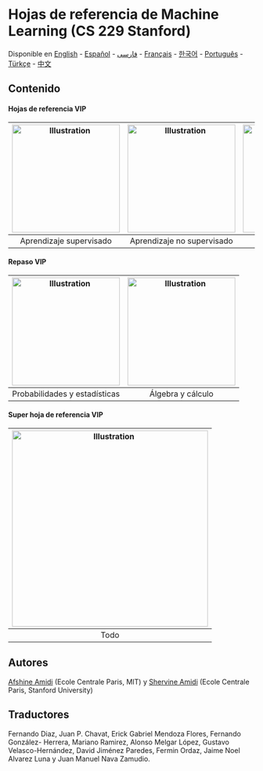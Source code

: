 # Hojas de referencia de Machine Learning (CS 229 Stanford)
Disponible en [English](https://github.com/afshinea/stanford-cs-229-machine-learning/tree/master/en) -  [Español](https://github.com/afshinea/stanford-cs-229-machine-learning/tree/master/es) -  [فارسی](https://github.com/afshinea/stanford-cs-229-machine-learning/tree/master/fa) -  [Français](https://github.com/afshinea/stanford-cs-229-machine-learning/tree/master/fr) -  [한국어](https://stanford.edu/~shervine/l/ko/teaching/cs-229/cheatsheet-machine-learning-tips-and-tricks) -  [Português](https://github.com/afshinea/stanford-cs-229-machine-learning/tree/master/pt) -  [Türkçe](https://github.com/afshinea/stanford-cs-229-machine-learning/tree/master/tr) -  [中文](https://github.com/afshinea/stanford-cs-229-machine-learning/tree/master/zh)

## Contenido
#### Hojas de referencia VIP
|<a href="https://github.com/afshinea/stanford-cs-229-machine-learning/blob/master/es/hoja-referencia-aprendizaje-supervisado.pdf"><img src="https://stanford.edu/~shervine/teaching/cs-229/illustrations/cover/es-001.png?" alt="Illustration" width="220px"/></a>|<a href="https://github.com/afshinea/stanford-cs-229-machine-learning/blob/master/es/hoja-referencia-aprendizaje-no-supervisado.pdf"><img src="https://stanford.edu/~shervine/teaching/cs-229/illustrations/cover/es-002.png" alt="Illustration" width="220px"/></a>|<a href="https://github.com/afshinea/stanford-cs-229-machine-learning/blob/master/es/hoja-referencia-aprendizaje-profundo.pdf"><img src="https://stanford.edu/~shervine/teaching/cs-229/illustrations/cover/es-003.png" alt="Illustration" width="220px"/></a>|<a href="https://github.com/afshinea/stanford-cs-229-machine-learning/blob/master/es/hoja-referencia-aprendizaje-automatico-consejos-trucos.pdf"><img src="https://stanford.edu/~shervine/teaching/cs-229/illustrations/cover/es-004.png" alt="Illustration" width="220px"/></a>|
|:--:|:--:|:--:|:--:|
|Aprendizaje supervisado|Aprendizaje no supervisado|Aprendizaje profundo|Consejos y trucos|

#### Repaso VIP
|<a href="https://github.com/afshinea/stanford-cs-229-machine-learning/blob/master/es/repaso-probabilidades-estadisticas.pdf"><img src="https://stanford.edu/~shervine/teaching/cs-229/illustrations/cover/es-005.png" alt="Illustration" width="220px"/></a>|<a href="https://github.com/afshinea/stanford-cs-229-machine-learning/blob/master/es/repaso-algebra-lineal-calculo.pdf"><img src="https://stanford.edu/~shervine/teaching/cs-229/illustrations/cover/es-006.png#1" alt="Illustration" width="220px"/></a>|
|:--:|:--:|
|Probabilidades y estadísticas|Álgebra y cálculo|

#### Super hoja de referencia VIP
|<a href="https://github.com/afshinea/stanford-cs-229-machine-learning/blob/master/es/super-hoja-referencia-machine-learning.pdf"><img src="https://stanford.edu/~shervine/teaching/cs-229/illustrations/cover/es-007.png" alt="Illustration" width="400px"/></a>|
|:--:|
|Todo|

## Autores
[Afshine Amidi](https://twitter.com/afshinea) (Ecole Centrale Paris, MIT) y [Shervine Amidi](https://twitter.com/shervinea) (Ecole Centrale Paris, Stanford University)

## Traductores
Fernando Diaz, Juan P. Chavat, Erick Gabriel Mendoza Flores, Fernando González- Herrera, Mariano Ramirez, Alonso Melgar López, Gustavo Velasco-Hernández, David Jiménez Paredes, Fermin Ordaz, Jaime Noel Alvarez Luna y Juan Manuel Nava Zamudio.
